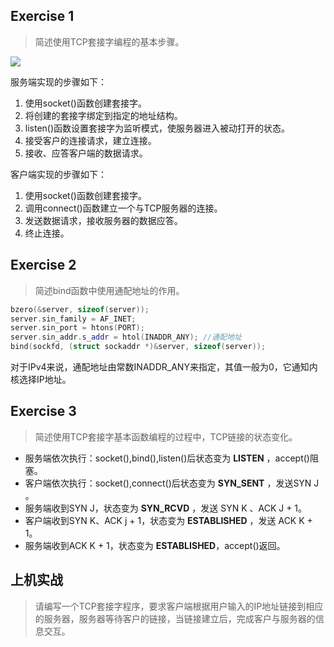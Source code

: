 ## Exercise 1
> 简述使用TCP套接字编程的基本步骤。

![](https://upload.wikimedia.org/wikipedia/commons/a/a1/InternetSocketBasicDiagram_zhtw.png)

服务端实现的步骤如下：
1. 使用socket()函数创建套接字。
2. 将创建的套接字绑定到指定的地址结构。
3. listen()函数设置套接字为监听模式，使服务器进入被动打开的状态。
4. 接受客户的连接请求，建立连接。
5. 接收、应答客户端的数据请求。

客户端实现的步骤如下：
1. 使用socket()函数创建套接字。
2. 调用connect()函数建立一个与TCP服务器的连接。
3. 发送数据请求，接收服务器的数据应答。
4. 终止连接。

## Exercise 2
> 简述bind函数中使用通配地址的作用。

```cpp
bzero(&server, sizeof(server));
server.sin_family = AF_INET;
server.sin_port = htons(PORT);
server.sin_addr.s_addr = htol(INADDR_ANY); //通配地址
bind(sockfd, (struct sockaddr *)&server, sizeof(server));
```
对于IPv4来说，通配地址由常数INADDR_ANY来指定，其值一般为0，它通知内核选择IP地址。

## Exercise 3
> 简述使用TCP套接字基本函数编程的过程中，TCP链接的状态变化。

- 服务端依次执行：socket(),bind(),listen()后状态变为 **LISTEN** ，accept()阻塞。
- 客户端依次执行：socket(),connect()后状态变为 **SYN_SENT** ，发送SYN J 。
- 服务端收到SYN J，状态变为 **SYN_RCVD** ，发送 SYN K 、ACK J + 1。
- 客户端收到SYN K、ACK j + 1，状态变为 **ESTABLISHED** ，发送 ACK K + 1。
- 服务端收到ACK K + 1，状态变为 **ESTABLISHED**，accept()返回。

## 上机实战
> 请编写一个TCP套接字程序，要求客户端根据用户输入的IP地址链接到相应的服务器，服务器等待客户的链接，当链接建立后，完成客户与服务器的信息交互。
